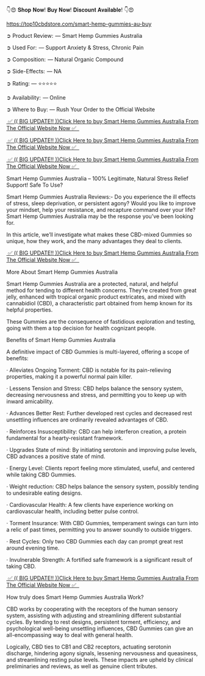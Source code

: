 👇😍 𝐒𝐡𝐨𝐩 𝐍𝐨𝐰! 𝐁𝐮𝐲 𝐍𝐨𝐰! 𝐃𝐢𝐬𝐜𝐨𝐮𝐧𝐭 𝐀𝐯𝐚𝐢𝐥𝐚𝐛𝐥𝐞! 👇😍

https://top10cbdstore.com/smart-hemp-gummies-au-buy

 

➲ Product Review:  — Smart Hemp Gummies Australia

➲ Used For:  — Support Anxiety & Stress, Chronic Pain

➲ Composition:  — Natural Organic Compound

➲ Side-Effects:  — NA

➲ Rating: — ⭐⭐⭐⭐⭐

➲ Availability:  — Online

➲ Where to Buy: — Rush Your Order to the Official Website


<a href="https://top10cbdstore.com/smart-hemp-gummies-au-buy">&nbsp;✅ (( BIG UPDATE!! ))Click Here to buy Smart Hemp Gummies Australia From The Official Website Now ✅ &nbsp;</a>

<a href="https://top10cbdstore.com/smart-hemp-gummies-au-buy">&nbsp;✅ (( BIG UPDATE!! ))Click Here to buy Smart Hemp Gummies Australia From The Official Website Now ✅ &nbsp;</a>

<a href="https://top10cbdstore.com/smart-hemp-gummies-au-buy">&nbsp;✅ (( BIG UPDATE!! ))Click Here to buy Smart Hemp Gummies Australia From The Official Website Now ✅ &nbsp;</a>



Smart Hemp Gummies Australia – 100% Legitimate, Natural Stress Relief Support! Safe To Use?

Smart Hemp Gummies Australia Reviews:- Do you experience the ill effects of stress, sleep deprivation, or persistent agony? Would you like to improve your mindset, help your resistance, and recapture command over your life? Smart Hemp Gummies Australia may be the response you’ve been looking for.

In this article, we’ll investigate what makes these CBD-mixed Gummies so unique, how they work, and the many advantages they deal to clients.


<a href="https://top10cbdstore.com/smart-hemp-gummies-au-buy">&nbsp;✅ (( BIG UPDATE!! ))Click Here to buy Smart Hemp Gummies Australia From The Official Website Now ✅ &nbsp;</a>


More About Smart Hemp Gummies Australia

Smart Hemp Gummies Australia are a protected, natural, and helpful method for tending to different health concerns. They’re created from great jelly, enhanced with tropical organic product extricates, and mixed with cannabidiol (CBD), a characteristic part obtained from hemp known for its helpful properties.

These Gummies are the consequence of fastidious exploration and testing, going with them a top decision for health cognizant people.



Benefits of Smart Hemp Gummies Australia

A definitive impact of CBD Gummies is multi-layered, offering a scope of benefits:

·       Alleviates Ongoing Torment: CBD is notable for its pain-relieving properties, making it a powerful normal pain killer.

·       Lessens Tension and Stress: CBD helps balance the sensory system, decreasing nervousness and stress, and permitting you to keep up with inward amicability.

·       Advances Better Rest: Further developed rest cycles and decreased rest unsettling influences are ordinarily revealed advantages of CBD.

·       Reinforces Insusceptibility: CBD can help interferon creation, a protein fundamental for a hearty-resistant framework.

·       Upgrades State of mind: By initiating serotonin and improving pulse levels, CBD advances a positive state of mind.

·       Energy Level: Clients report feeling more stimulated, useful, and centered while taking CBD Gummies.

·       Weight reduction: CBD helps balance the sensory system, possibly tending to undesirable eating designs.

·       Cardiovascular Health: A few clients have experience working on cardiovascular health, including better pulse control.

·       Torment Insurance: With CBD Gummies, temperament swings can turn into a relic of past times, permitting you to answer soundly to outside triggers.

·       Rest Cycles: Only two CBD Gummies each day can prompt great rest around evening time.

·       Invulnerable Strength: A fortified safe framework is a significant result of taking CBD.


<a href="https://top10cbdstore.com/smart-hemp-gummies-au-buy">&nbsp;✅ (( BIG UPDATE!! ))Click Here to buy Smart Hemp Gummies Australia From The Official Website Now ✅ &nbsp;</a>


How truly does Smart Hemp Gummies Australia Work?

CBD works by cooperating with the receptors of the human sensory system, assisting with adjusting and streamlining different substantial cycles. By tending to rest designs, persistent torment, efficiency, and psychological well-being unsettling influences, CBD Gummies can give an all-encompassing way to deal with general health.

Logically, CBD ties to CB1 and CB2 receptors, actuating serotonin discharge, hindering agony signals, lessening nervousness and queasiness, and streamlining resting pulse levels. These impacts are upheld by clinical preliminaries and reviews, as well as genuine client tributes.

